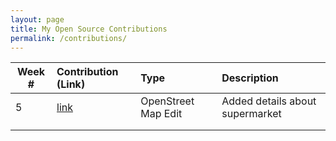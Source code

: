 ```yaml
---
layout: page
title: My Open Source Contributions
permalink: /contributions/
---
```


<!--
Type of the contribution should be "Wikipedia edit", "OpenStreet Map feature", "Project Documentation", "Project Code", "Blog Edit", etc.

The description should include a brief summary of what you did.

Replace the first row below with your contribution.

-->





| Week #       | Contribution (Link)  | Type  | Description |
|---|:---|:---|:---|
|  5   | [link]    | OpenStreet Map Edit    |   Added details about supermarket    |
|     |     |     |      |
|     |     |     |      |
[link]: https://www.openstreetmap.org/changeset/75049745
